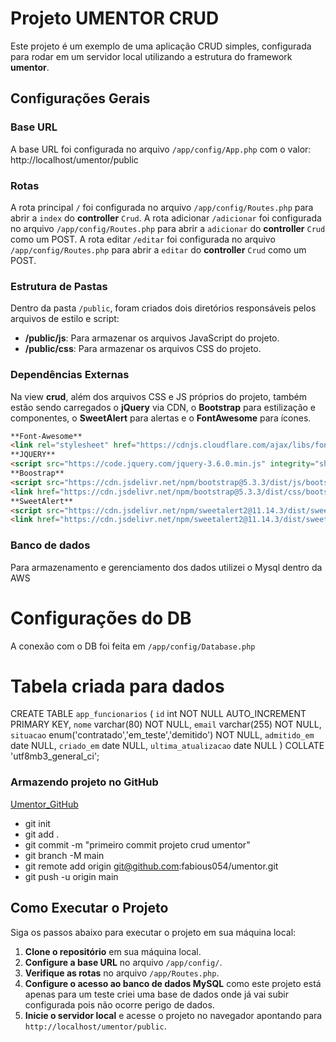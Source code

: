 # Projeto UMENTOR CRUD

Este projeto é um exemplo de uma aplicação CRUD simples, configurada para rodar em um servidor local utilizando a estrutura do framework **umentor**.

## Configurações Gerais

### Base URL
A base URL foi configurada no arquivo `/app/config/App.php` com o valor: http://localhost/umentor/public


### Rotas
A rota principal `/` foi configurada no arquivo `/app/config/Routes.php` para abrir a `index` do **controller** `Crud`.
A rota adicionar `/adicionar` foi configurada no arquivo `/app/config/Routes.php` para abrir a `adicionar` do **controller** `Crud` como um POST.
A rota editar `/editar` foi configurada no arquivo `/app/config/Routes.php` para abrir a `editar` do **controller** `Crud` como um POST.

### Estrutura de Pastas
Dentro da pasta `/public`, foram criados dois diretórios responsáveis pelos arquivos de estilo e script:

- **/public/js**: Para armazenar os arquivos JavaScript do projeto.
- **/public/css**: Para armazenar os arquivos CSS do projeto.

### Dependências Externas
Na view **crud**, além dos arquivos CSS e JS próprios do projeto, também estão sendo carregados o **jQuery** via CDN, o **Bootstrap** para estilização e componentes, o **SweetAlert** para alertas e o **FontAwesome** para ícones.

```html
**Font-Awesome**
<link rel="stylesheet" href="https://cdnjs.cloudflare.com/ajax/libs/font-awesome/6.0.0-beta3/css/all.min.css">
**JQUERY**
<script src="https://code.jquery.com/jquery-3.6.0.min.js" integrity="sha256-KyZXEAg3QhqLMpG8r+8fhAXLRlI/hChmWw5r3HXbVRs=" crossorigin="anonymous"></script>
**Boostrap**
<script src="https://cdn.jsdelivr.net/npm/bootstrap@5.3.3/dist/js/bootstrap.bundle.min.js" integrity="sha384-YvpcrYf0tY3lHB60NNkmXc5s9fDVZLESaAA55NDzOxhy9GkcIdslK1eN7N6jIeHz" crossorigin="anonymous"></script>
<link href="https://cdn.jsdelivr.net/npm/bootstrap@5.3.3/dist/css/bootstrap.min.css" rel="stylesheet" integrity="sha384-QWTKZyjpPEjISv5WaRU9OFeRpok6YctnYmDr5pNlyT2bRjXh0JMhjY6hW+ALEwIH" crossorigin="anonymous">
**SweetAlert**
<script src="https://cdn.jsdelivr.net/npm/sweetalert2@11.14.3/dist/sweetalert2.all.min.js"></script>
<link href="https://cdn.jsdelivr.net/npm/sweetalert2@11.14.3/dist/sweetalert2.min.css" rel="stylesheet">
```

### Banco de dados
Para armazenamento e gerenciamento dos dados utilizei o Mysql dentro da AWS

# Configurações do DB 
A conexão com o DB foi feita em `/app/config/Database.php`

# Tabela criada para dados
CREATE TABLE `app_funcionarios` (
  `id` int NOT NULL AUTO_INCREMENT PRIMARY KEY,
  `nome` varchar(80) NOT NULL,
  `email` varchar(255) NOT NULL,
  `situacao` enum('contratado','em_teste','demitido') NOT NULL,
  `admitido_em` date NULL,
  `criado_em` date NULL,
  `ultima_atualizacao` date NULL
) COLLATE 'utf8mb3_general_ci';

### Armazendo projeto no GitHub 
[Umentor_GitHub](https://github.com/fabious054/umentor)
- git init
- git add .
- git commit -m "primeiro commit projeto crud umentor"
- git branch -M main
- git remote add origin git@github.com:fabious054/umentor.git
- git push -u origin main


## Como Executar o Projeto
Siga os passos abaixo para executar o projeto em sua máquina local:

1. **Clone o repositório** em sua máquina local.
2. **Configure a base URL** no arquivo `/app/config/`.
3. **Verifique as rotas** no arquivo `/app/Routes.php`.
4. **Configure o acesso ao banco de dados MySQL** como este projeto está apenas para um teste criei uma base de dados onde já vai subir configurada pois não ocorre perigo de dados.
5. **Inicie o servidor local** e acesse o projeto no navegador apontando para `http://localhost/umentor/public`.





